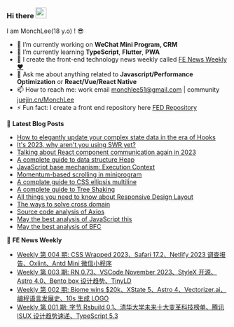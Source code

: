 ### Hi there <a href="https://www.gautamkrishnar.com/"><img src="https://media.giphy.com/media/hvRJCLFzcasrR4ia7z/giphy.gif" width="25"></a>

I am MonchLee(18 y.o) ! 😎

- 🔭 I’m currently working on **WeChat Mini Program, CRM**
- 🌱 I’m currently learning **TypeScript**, **Flutter**, **PWA**
- 🚀 I create the front-end technology news weekly called [FE News Weekly ❤️](https://campcc.github.io/weekly/)
- 💬 Ask me about anything related to **Javascript/Performance Optimization** or **React/Vue/React Native**
- 📫 How to reach me: work email <a href="mailto:monchlee51@gmail.com">monchlee51@gmail.com</a> | community [juejin.cn/MonchLee](https://juejin.cn/user/3861140566717214/posts)
- ⚡ Fun fact: I create a front end repository here [FED Repository](https://campcc.github.io/repository/)

📕 **Latest Blog Posts**
<!-- BLOG-POST-LIST:START -->
- [How to elegantly update your complex state data in the era of Hooks](https://github.com/campcc/blog/issues/51)
- [It's 2023, why aren't you using SWR yet?](https://github.com/campcc/blog/issues/52)
- [Talking about React component communication again in 2023](https://github.com/campcc/blog/issues/49)
- [A complete guide to data structure Heap](https://github.com/campcc/blog/issues/43)
- [JavaScript base mechanism: Execution Context](https://github.com/campcc/blog/issues/38)
- [Momentum-based scrolling in miniprogram](https://github.com/campcc/blog/issues/34)
- [A complate guide to CSS ellipsis multiline](https://github.com/campcc/blog/issues/27)
- [A complete guide to Tree Shaking](https://github.com/campcc/blog/issues/26)
- [All things you need to know about Responsive Design Layout](https://github.com/campcc/blog/issues/24)
- [The ways to solve cross domain](https://github.com/campcc/blog/issues/15)
- [Source code analysis of Axios](https://github.com/campcc/blog/issues/23)
- [May the best analysis of JavaScript this](https://github.com/campcc/blog/issues/19)
- [May the best analysis of BFC](https://github.com/campcc/blog/issues/16)
<!-- BLOG-POST-LIST:END -->

🚀 **FE News Weekly**
<!-- FE-NEWS-WEEKLY:START -->
- [Weekly 第 004 期: CSS Wrapped 2023、Safari 17.2、Netlify 2023 调查报告、Oxlint、Antd Mini 微信小程序](https://campcc.github.io/weekly/docs/issue-004)
- [Weekly 第 003 期: RN 0.73、VSCode November 2023、StyleX 开源、Astro 4.0、Bento box 设计趋势、TinyLD](https://campcc.github.io/weekly/docs/issue-003)
- [Weekly 第 002 期: Biome wins $20k、XState 5、Astro 4、Vectorizer.ai、编程语言发展史、10s 生成 LOGO](https://campcc.github.io/weekly/docs/issue-002)
- [Weekly 第 001 期: 字节 Rsbuild 0.1、清华大学未来十大变革科技榜单、腾讯 ISUX 设计趋势速递、TypeScript 5.3](https://campcc.github.io/weekly/docs/issue-001)
<!-- FE-NEWS-WEEKLY:END -->
